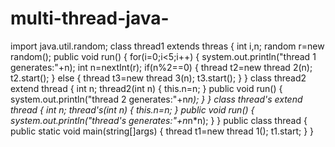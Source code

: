 # multi-thread-java-
import java.util.random;
class thread1 extends threas
{
int i,n;
random r=new random();
public void run()
{
for(i=0;i<5;i++)
{
system.out.println("thread 1 generates:"+n);
int n=nextInt(r);
if(n%2==0)
{
thread t2=new thread 2(n);
t2.start();
}
else
{
thread t3=new thread 3(n);
t3.start();
}
}
class thread2 extend thread
{
int n;
thread2(int n)
{
this.n=n;
}
public void run()
{
system.out.println("thread 2 generates:"+n*n);
}
}
class thread's extend thread
{
int n;
thread's(int n)
{
this.n=n;
}
public void run()
{
system.out.println("thread's generates:"+n*n*n);
}
}
public class thread
{
public static void main(string[]args)
{
thread t1=new thread 1();
t1.start;
}
}


